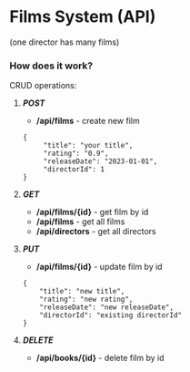 
# Films System (API)
(one director has many films)
### How does it work?

CRUD operations:
1) ***POST***
   - **/api/films** - create new film
   ```
   {
        "title": "your title",
        "rating": "0.9",
        "releaseDate": "2023-01-01",
        "directorId": 1
   }
   ```
   
2) ***GET***
   - **/api/films/{id}** - get film by id
   - **/api/films** - get all films
   - **/api/directors** - get all directors 

3) ***PUT***
   - **/api/films/{id}** - update film by id
    ```
   {
        "title": "new title",
        "rating": "new rating",
        "releaseDate": "new releaseDate",
        "directorId": "existing directorId"
   }
   ```

4) ***DELETE***
   - **/api/books/{id}** - delete film by id